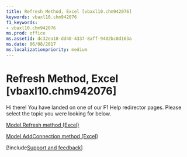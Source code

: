 ```yaml
---
title: Refresh Method, Excel [vbaxl10.chm942076]
keywords: vbaxl10.chm942076
f1_keywords:
- vbaxl10.chm942076
ms.prod: office
ms.assetid: dc32ea18-dd40-4337-8aff-9402bc8d163a
ms.date: 06/08/2017
ms.localizationpriority: medium
---
```



# Refresh Method, Excel [vbaxl10.chm942076]

Hi there! You have landed on one of our F1 Help redirector pages. Please select the topic you were looking for below.

[Model.Refresh method (Excel)](https://msdn.microsoft.com/library/0d0a958a-0e98-48c8-e364-2dc62a6ba230%28Office.15%29.aspx)

[Model.AddConnection method (Excel)](https://msdn.microsoft.com/library/58ed2796-9cfa-2737-43c0-f5a5a4badcc3%28Office.15%29.aspx)

[!include[Support and feedback](~/includes/feedback-boilerplate.md)]